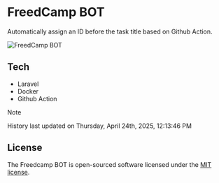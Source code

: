 # FreedCamp BOT

Automatically assign an ID before the task title based on Github Action.

![FreedCamp BOT](https://repository-images.githubusercontent.com/737932867/7d34798b-2680-471c-b089-a78a718d3d6a)

## Tech

- Laravel
- Docker
- Github Action

> [!NOTE]  
> History last updated on Thursday, April 24th, 2025, 12:13:46 PM

## License

The Freedcamp BOT is open-sourced software licensed under the [MIT license](https://opensource.org/licenses/MIT).
